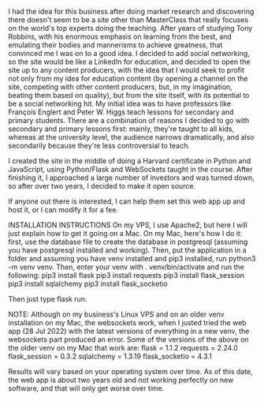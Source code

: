 I had the idea for this business after doing market research and discovering there doesn't seem to be a site other than MasterClass that really focuses on the world's top experts doing the teaching.  After years of studying Tony Robbins, with his enormous emphasis on learning from the best, and emulating their bodies and mannerisms to achieve greatness, that convinced me I was on to a good idea.  I decided to add social networking, so the site would be like a LinkedIn for education, and decided to open the site up to any content producers, with the idea that I would seek to profit not only from my idea for education content (by opening a channel on the site, competing with other content producers, but, in my imagination, beating them based on quality), but from the site itself, with its potential to be a social networking hit.  My initial idea was to have professors like François Englert and Peter W. Higgs teach lessons for secondary and primary students.  There are a combination of reasons I decided to go with secondary and primary lessons first: mainly, they're taught to all kids, whereas at the university level, the audience narrows dramatically, and also secondarily because they're less controversial to teach.

I created the site in the middle of doing a Harvard certificate in Python and JavaScript, using Python/Flask and WebSockets taught in the course.  After finishing it, I approached a large number of investors and was turned down, so after over two years, I decided to make it open source.

If anyone out there is interested, I can help them set this web app up and host it, or I can modify it for a fee.

INSTALLATION INSTRUCTIONS
On my VPS, I use Apache2, but here I will just explain how to get it going on a Mac.  On my Mac, here's how I do it: first, use the database file to create the database in postgresql (assuming you have postgresql installed and working).  Then, put the application in a folder and assuming you have venv installed and pip3 installed, run python3 -m venv venv.  Then, enter your venv with . venv/bin/activate and run the following:
pip3 install flask
pip3 install requests
pip3 install flask_session
pip3 install sqlalchemy
pip3 install flask_socketio

Then just type flask run.

NOTE: Although on my business's Linux VPS and on an older venv installation on my Mac, the websockets work, when I justed tried the web app (28 Jul 2022) with the latest versions of everything in a new venv, the websockets part produced an error.  Some of the versions of the above on the older venv on my Mac that work are:
flask = 1.1.2
requests = 2.24.0
flask_session = 0.3.2
sqlalchemy = 1.3.19
flask_socketio = 4.3.1

Results will vary based on your operating system over time.  As of this date, the web app is about two years old and not working perfectly on new software, and that will only get worse over time.
